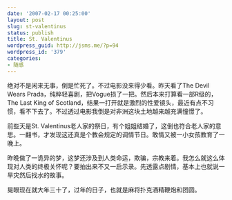 ```yaml
---
date: '2007-02-17 00:25:00'
layout: post
slug: st-valentinus
status: publish
title: St. Valentinus
wordpress_guid: http://jsms.me/?p=94
wordpress_id: '379'
categories:
- 随感
---
```


绝对不是闲来无事，倒是忙死了。不过电影没来得少看。昨天看了The Devil Wears Prada，纯粹轻喜剧，把Vogue损了一把。然后本来打算看一部R级的，The Last King of Scotland，结果一打开就是激烈的性爱镜头，最近有点不习惯，看不下去了。不过透过电影我倒是对非洲这块土地越来越充满憧憬了。


前些天是St. Valentinus老人家的祭日，有个姐姐结婚了，这倒也符合老人家的意思。一翻书，才发现这还真是个教会规定的调情节日。敢情又被一小女孩教育了一晚上。


昨晚做了一诡异的梦，这梦还涉及到人类命运，欺骗，宗教来着。我怎么就这么体现对人类的终极关怀呢？要拍出来不又一启示录。先透露点剧情，基本上也就说一旱灾然后找水的故事。


晃眼现在就大年三十了，过年的日子，也就是麻将扑克酒精鞭炮和团圆。

